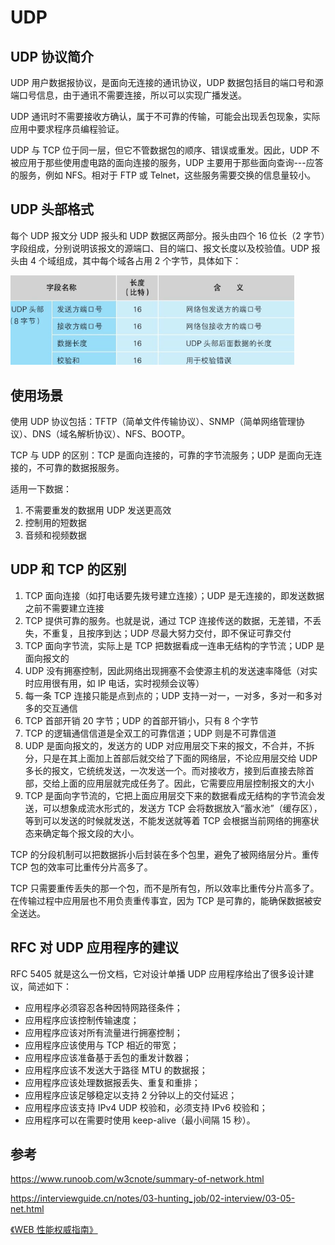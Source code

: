 # UDP


## UDP 协议简介

UDP 用户数据报协议，是面向无连接的通讯协议，UDP 数据包括目的端口号和源端口号信息，由于通讯不需要连接，所以可以实现广播发送。

UDP 通讯时不需要接收方确认，属于不可靠的传输，可能会出现丢包现象，实际应用中要求程序员编程验证。

UDP 与 TCP 位于同一层，但它不管数据包的顺序、错误或重发。因此，UDP 不被应用于那些使用虚电路的面向连接的服务，UDP 主要用于那些面向查询---应答的服务，例如 NFS。相对于 FTP 或 Telnet，这些服务需要交换的信息量较小。

## UDP 头部格式

每个 UDP 报文分 UDP 报头和 UDP 数据区两部分。报头由四个 16 位长（2 字节）字段组成，分别说明该报文的源端口、目的端口、报文长度以及校验值。UDP 报头由 4 个域组成，其中每个域各占用 2 个字节，具体如下：

<img src="/images/net/udp.png" alt="" width="90%" />

## 使用场景

使用 UDP 协议包括：TFTP（简单文件传输协议）、SNMP（简单网络管理协议）、DNS（域名解析协议）、NFS、BOOTP。

TCP 与 UDP 的区别：TCP 是面向连接的，可靠的字节流服务；UDP 是面向无连接的，不可靠的数据报服务。

适用一下数据：

1. 不需要重发的数据用 UDP 发送更高效
2. 控制用的短数据
3. 音频和视频数据

## UDP 和 TCP 的区别

1. TCP 面向连接（如打电话要先拨号建立连接）；UDP 是无连接的，即发送数据之前不需要建立连接
2. TCP 提供可靠的服务。也就是说，通过 TCP 连接传送的数据，无差错，不丢失，不重复，且按序到达；UDP 尽最大努力交付，即不保证可靠交付
3. TCP 面向字节流，实际上是 TCP 把数据看成一连串无结构的字节流；UDP 是面向报文的
4. UDP 没有拥塞控制，因此网络出现拥塞不会使源主机的发送速率降低（对实时应用很有用，如 IP 电话，实时视频会议等）
5. 每一条 TCP 连接只能是点到点的；UDP 支持一对一，一对多，多对一和多对多的交互通信
6. TCP 首部开销 20 字节；UDP 的首部开销小，只有 8 个字节
7. TCP 的逻辑通信信道是全双工的可靠信道；UDP 则是不可靠信道
8. UDP 是面向报文的，发送方的 UDP 对应用层交下来的报文，不合并，不拆分，只是在其上面加上首部后就交给了下面的网络层，不论应用层交给 UDP 多长的报文，它统统发送，一次发送一个。而对接收方，接到后直接去除首部，交给上面的应用层就完成任务了。因此，它需要应用层控制报文的大小
9. TCP 是面向字节流的，它把上面应用层交下来的数据看成无结构的字节流会发送，可以想象成流水形式的，发送方 TCP 会将数据放入“蓄水池”（缓存区），等到可以发送的时候就发送，不能发送就等着 TCP 会根据当前网络的拥塞状态来确定每个报文段的大小。

TCP 的分段机制可以把数据拆小后封装在多个包里，避免了被网络层分片。重传 TCP 包的效率可比重传分片高多了。

TCP 只需要重传丢失的那一个包，而不是所有包，所以效率比重传分片高多了。在传输过程中应用层也不用负责重传事宜，因为 TCP 是可靠的，能确保数据被安全送达。

## RFC 对 UDP 应用程序的建议

RFC 5405 就是这么一份文档，它对设计单播 UDP 应用程序给出了很多设计建议，简述如下：

- 应用程序必须容忍各种因特网路径条件；
- 应用程序应该控制传输速度；
- 应用程序应该对所有流量进行拥塞控制；
- 应用程序应该使用与 TCP 相近的带宽；
- 应用程序应该准备基于丢包的重发计数器；
- 应用程序应该不发送大于路径 MTU 的数据报；
- 应用程序应该处理数据报丢失、重复和重排；
- 应用程序应该足够稳定以支持 2 分钟以上的交付延迟；
- 应用程序应该支持 IPv4 UDP 校验和，必须支持 IPv6 校验和；
- 应用程序可以在需要时使用 keep-alive（最小间隔 15 秒）。

## 参考

https://www.runoob.com/w3cnote/summary-of-network.html

https://interviewguide.cn/notes/03-hunting_job/02-interview/03-05-net.html

[《WEB 性能权威指南》](https://weread.qq.com/web/reader/385322a0718ff624385cba2k65132ca01b6512bd43d90e3)
